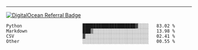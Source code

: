 ---
[![DigitalOcean Referral Badge](https://web-platforms.sfo2.digitaloceanspaces.com/WWW/Badge%203.svg)](https://www.digitalocean.com/?refcode=37fa54d82492&utm_campaign=Referral_Invite&utm_medium=Referral_Program&utm_source=badge)

<!--START_SECTION:waka-->

```text
Python                       ████████████████████▓░░░░   83.02 %
Markdown                     ███▒░░░░░░░░░░░░░░░░░░░░░   13.98 %
CSV                          ▓░░░░░░░░░░░░░░░░░░░░░░░░   02.41 %
Other                        ░░░░░░░░░░░░░░░░░░░░░░░░░   00.55 %
```

<!--END_SECTION:waka-->


[linkedin]: https://www.linkedin.com/in/mohamed-elh/

